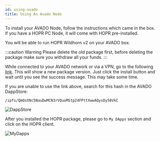 ```yaml
---
id: using-avado
title: Using An Avado Node
---
```


To install your AVADO Node, follow the instructions which came in the box. If you have a HOPR PC Node, it will come with HOPR pre-installed.

You will be able to run HOPR Wildhorn v2 on your AVADO box.

:::caution Warning
Please delete the old package first, before deleting the package make sure you withdraw all your funds.
:::

While connected to your AVADO network or via a VPN, go to the following [link](http://my.avado/#/installer/%2Fipfs%2FQmQsXNc5NauDwMCN3rVQuoMStp24FPttXwwAQysDy58VkC). This will show a new package version. Just click the install button and wait until you see the success message. This may take some time.

If you are unable to use the link above, search for this hash in the AVADO DappStore:

```
/ipfs/QmQsXNc5NauDwMCN3rVQuoMStp24FPttXwwAQysDy58VkC
```

![DappStore](/img/node/avado-1.png)

After you installed the HOPR package, please go to `My DApps` section and click on the HOPR client.

![MyDapps](/img/node/avado-2.png)
